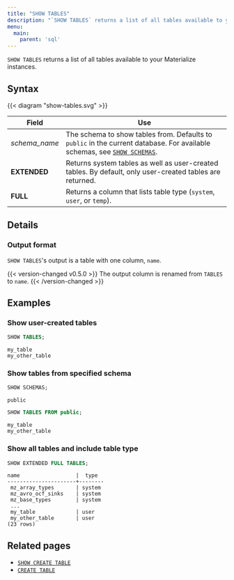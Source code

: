 ```yaml
---
title: "SHOW TABLES"
description: "`SHOW TABLES` returns a list of all tables available to your Materialize instances."
menu:
  main:
    parent: 'sql'
---
```


`SHOW TABLES` returns a list of all tables available to your Materialize instances.

## Syntax

{{< diagram "show-tables.svg" >}}

Field | Use
------|-----
_schema&lowbar;name_ | The schema to show tables from. Defaults to `public` in the current database. For available schemas, see [`SHOW SCHEMAS`](../show-schemas).
**EXTENDED** | Returns system tables as well as user-created tables. By default, only user-created tables are returned.
**FULL**  | Returns a column that lists table type (`system`, `user`, or `temp`).

## Details

### Output format

`SHOW TABLES`'s output is a table with one column, `name`.

{{< version-changed v0.5.0 >}}
The output column is renamed from `TABLES` to `name`.
{{< /version-changed >}}

## Examples

### Show user-created tables
```sql
SHOW TABLES;
```
```nofmt
my_table
my_other_table
```

### Show tables from specified schema
```sql
SHOW SCHEMAS;
```
```nofmt
public
```
```sql
SHOW TABLES FROM public;
```
```nofmt
my_table
my_other_table
```

### Show all tables and include table type

```sql
SHOW EXTENDED FULL TABLES;
```
```nofmt
name                  |  type
----------------------+--------
 mz_array_types       | system
 mz_avro_ocf_sinks    | system
 mz_base_types        | system
 ...
 my_table             | user
 my_other_table       | user
(23 rows)
```

## Related pages

- [`SHOW CREATE TABLE`](../show-create-table)
- [`CREATE TABLE`](../create-table)
